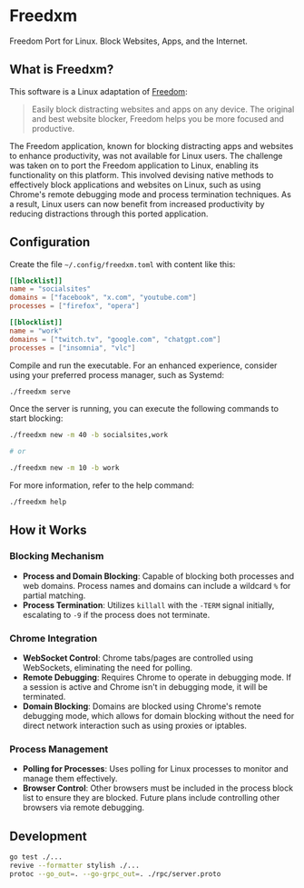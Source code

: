 # Freedxm

Freedom Port for Linux. Block Websites, Apps, and the Internet.

## What is Freedxm?

This software is a Linux adaptation of [Freedom](https://freedom.to/):

> Easily block distracting websites and apps on any device. The original and best website blocker, Freedom helps you be more focused and productive.

The Freedom application, known for blocking distracting apps and websites to enhance productivity, was not available for Linux users. The challenge was taken on to port the Freedom application to Linux, enabling its functionality on this platform. This involved devising native methods to effectively block applications and websites on Linux, such as using Chrome's remote debugging mode and process termination techniques. As a result, Linux users can now benefit from increased productivity by reducing distractions through this ported application.

## Configuration

Create the file `~/.config/freedxm.toml` with content like this:

```toml
[[blocklist]]
name = "socialsites"
domains = ["facebook", "x.com", "youtube.com"]
processes = ["firefox", "opera"]

[[blocklist]]
name = "work"
domains = ["twitch.tv", "google.com", "chatgpt.com"]
processes = ["insomnia", "vlc"]
```

Compile and run the executable. For an enhanced experience, consider using your preferred process manager, such as Systemd:

```sh
./freedxm serve
```

Once the server is running, you can execute the following commands to start blocking:

```sh
./freedxm new -m 40 -b socialsites,work

# or

./freedxm new -m 10 -b work
```

For more information, refer to the help command:

```sh
./freedxm help
```

## How it Works

### Blocking Mechanism

- **Process and Domain Blocking**: Capable of blocking both processes and web domains. Process names and domains can include a wildcard `%` for partial matching.
- **Process Termination**: Utilizes `killall` with the `-TERM` signal initially, escalating to `-9` if the process does not terminate.

### Chrome Integration

- **WebSocket Control**: Chrome tabs/pages are controlled using WebSockets, eliminating the need for polling.
- **Remote Debugging**: Requires Chrome to operate in debugging mode. If a session is active and Chrome isn't in debugging mode, it will be terminated.
- **Domain Blocking**: Domains are blocked using Chrome's remote debugging mode, which allows for domain blocking without the need for direct network interaction such as using proxies or iptables.

### Process Management

- **Polling for Processes**: Uses polling for Linux processes to monitor and manage them effectively.
- **Browser Control**: Other browsers must be included in the process block list to ensure they are blocked. Future plans include controlling other browsers via remote debugging.


## Development

```sh
go test ./...
revive --formatter stylish ./...
protoc --go_out=. --go-grpc_out=. ./rpc/server.proto
```
